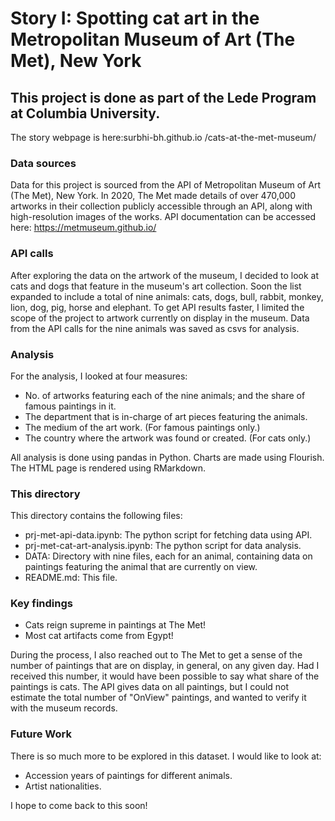 # Story I: Spotting cat art in the Metropolitan Museum of Art (The Met), New York

## This project is done as part of the Lede Program at Columbia University.

The story webpage is here:surbhi-bh.github.io
/cats-at-the-met-museum/

### Data sources
Data for this project is sourced from the API of Metropolitan Museum of Art (The Met), New York. In 2020, The Met made details of over 470,000 artworks in their collection publicly accessible through an API, along with high-resolution images of the works. API documentation can be accessed here: https://metmuseum.github.io/

### API calls
After exploring the data on the artwork of the museum, I decided to look at cats and dogs that feature in the museum's art collection. Soon the list expanded to include a total of nine animals: cats, dogs, bull, rabbit, monkey, lion, dog, pig, horse and elephant. To get API results faster, I limited the scope of the project to artwork currently on display in the museum. Data from the API calls for the nine animals was saved as csvs for analysis.

### Analysis
For the analysis, I looked at four measures:
- No. of artworks featuring each of the nine animals; and the share of famous paintings in it.
- The department that is in-charge of art pieces featuring the animals.
- The medium of the art work. (For famous paintings only.)
- The country where the artwork was found or created. (For cats only.)

All analysis is done using pandas in Python. Charts are made using Flourish. The HTML page is rendered using RMarkdown.

### This directory
This directory contains the following files:
- prj-met-api-data.ipynb: The python script for fetching data using API.
- prj-met-cat-art-analysis.ipynb: The python script for data analysis.
- DATA: Directory with nine files, each for an animal, containing data on paintings featuring the animal that are currently on view.
- README.md: This file.

### Key findings
- Cats reign supreme in paintings at The Met!
- Most cat artifacts come from Egypt!

During the process, I also reached out to The Met to get a sense of the number of paintings that are on display, in general, on any given day. Had I received this number, it would have been possible to say what share of the paintings is cats. The API gives data on all paintings, but I could not estimate the total number of "OnView" paintings, and wanted to verify it with the museum records.

### Future Work
There is so much more to be explored in this dataset. I would like to look at:
- Accession years of paintings for different animals.
- Artist nationalities.

I hope to come back to this soon!